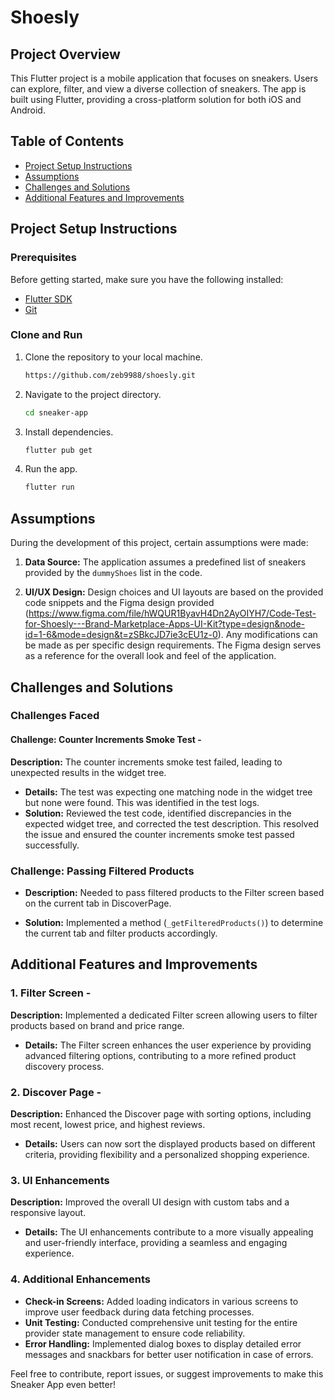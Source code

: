 # Shoesly 

## Project Overview

This Flutter project is a mobile application that focuses on sneakers. Users can explore, filter, and view a diverse collection of sneakers. The app is built using Flutter, providing a cross-platform solution for both iOS and Android.

## Table of Contents

- [Project Setup Instructions](#project-setup-instructions)
- [Assumptions](#assumptions)
- [Challenges and Solutions](#challenges-and-solutions)
- [Additional Features and Improvements](#additional-features-and-improvements)

## Project Setup Instructions

### Prerequisites

Before getting started, make sure you have the following installed:

- [Flutter SDK](https://flutter.dev/docs/get-started/install)
- [Git](https://git-scm.com/book/en/v2/Getting-Started-Installing-Git)

### Clone and Run

1. Clone the repository to your local machine.

    ```bash
    https://github.com/zeb9988/shoesly.git
    ```

2. Navigate to the project directory.

    ```bash
    cd sneaker-app
    ```

3. Install dependencies.

    ```bash
    flutter pub get
    ```

4. Run the app.

    ```bash
    flutter run
    ```

## Assumptions

During the development of this project, certain assumptions were made:

1. **Data Source:** The application assumes a predefined list of sneakers provided by the `dummyShoes` list in the code.

2. **UI/UX Design:** Design choices and UI layouts are based on the provided code snippets and the Figma design provided (https://www.figma.com/file/hWQUR1ByavH4Dn2AyOIYH7/Code-Test-for-Shoesly---Brand-Marketplace-Apps-UI-Kit?type=design&node-id=1-6&mode=design&t=zSBkcJD7ie3cEU1z-0). Any modifications can be made as per specific design requirements. The Figma design serves as a reference for the overall look and feel of the application. 
## Challenges and Solutions

### Challenges Faced
#### Challenge: Counter Increments Smoke Test - 
**Description:**  The counter increments smoke test failed, leading to unexpected results in the widget tree. 
- **Details:** The test was expecting one matching node in the widget tree but none were found. This was identified in the test logs.
- **Solution:** Reviewed the test code, identified discrepancies in the expected widget tree, and corrected the test description. This resolved the issue and ensured the counter increments smoke test passed successfully. 

### Challenge: Passing Filtered Products

- **Description:** Needed to pass filtered products to the Filter screen based on the current tab in DiscoverPage.

- **Solution:** Implemented a method (`_getFilteredProducts()`) to determine the current tab and filter products accordingly.


## Additional Features and Improvements 

### 1. Filter Screen -

**Description:** Implemented a dedicated Filter screen allowing users to filter products based on brand and price range. 
- **Details:** The Filter screen enhances the user experience by providing advanced filtering options, contributing to a more refined product discovery process. 

### 2. Discover Page - 

**Description:** Enhanced the Discover page with sorting options, including most recent, lowest price, and highest reviews. 
- **Details:** Users can now sort the displayed products based on different criteria, providing flexibility and a personalized shopping experience.
  
 ### 3. UI Enhancements
 
 **Description:** Improved the overall UI design with custom tabs and a responsive layout. 
 - **Details:** The UI enhancements contribute to a more visually appealing and user-friendly interface, providing a seamless and engaging experience.

 ### 4. Additional Enhancements
 
- **Check-in Screens:** Added loading indicators in various screens to improve user feedback during data fetching processes.
- **Unit Testing:** Conducted comprehensive unit testing for the entire provider state management to ensure code reliability. 
- **Error Handling:** Implemented dialog boxes to display detailed error messages and snackbars for better user notification in case of errors. 

Feel free to contribute, report issues, or suggest improvements to make this Sneaker App even better!

